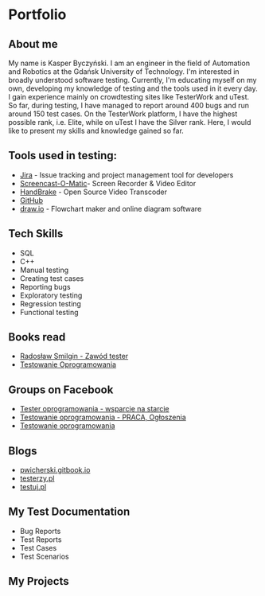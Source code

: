 
# Portfolio

## About me

My name is Kasper Byczyński. I am an engineer in the field of Automation and Robotics at the Gdańsk University of Technology. I'm interested in broadly understood software testing. Currently, I'm educating myself on my own, developing my knowledge of testing and the tools used in it every day. I gain experience mainly on crowdtesting sites like TesterWork and uTest. So far, during testing, I have managed to report around 400 bugs and run around 150 test cases. On the TesterWork platform, I have the highest possible rank, i.e. Elite, while on uTest I have the Silver rank. Here, I would like to present my skills and knowledge gained so far.



## Tools used in testing:

* [Jira](https://www.atlassian.com/software/jira0) - Issue tracking and project management tool for developers
* [Screencast-O-Matic](https://screencast-o-matic.com/)- Screen Recorder & Video Editor
* [HandBrake](https://handbrake.fr/) - Open Source Video Transcoder
* [GitHub](https://github.com/)
* [draw.io](https://app.diagrams.net/) - Flowchart maker and online diagram software



## Tech Skills

* SQL
* C++
* Manual testing
* Creating test cases
* Reporting bugs
* Exploratory testing
* Regression testing
* Functional testing

## Books read


* [Radosław Smilgin - Zawód tester](https://lubimyczytac.pl/ksiazka/291227/zawod-tester)
* [Testowanie Oprogramowania](https://pwicherski.gitbook.io)


## Groups on Facebook

* [Tester oprogramowania - wsparcie na starcie](https://www.facebook.com/groups/testeroprogramowania/?ref=group_header)
* [Testowanie oprogramowania - PRACA, Ogłoszenia](https://www.facebook.com/groups/215557562210470/)
* [Testowanie oprogramowania](https://www.facebook.com/groups/TestowanieOprogramowania/)

## Blogs

* [pwicherski.gitbook.io](pwicherski.gitbook.io/)
* [testerzy.pl](http://testerzy.pl)
* [testuj.pl](http://testuj.pl)

## My Test Documentation

* Bug Reports
* Test Reports
* Test Cases
* Test Scenarios


## My Projects

